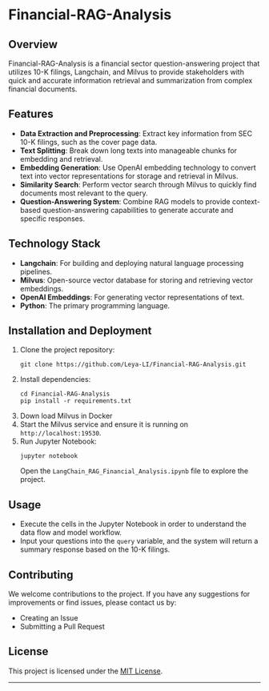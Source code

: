 # Financial-RAG-Analysis

## Overview

Financial-RAG-Analysis is a financial sector question-answering project that utilizes 10-K filings, Langchain, and Milvus to provide stakeholders with quick and accurate information retrieval and summarization from complex financial documents.

## Features

- **Data Extraction and Preprocessing**: Extract key information from SEC 10-K filings, such as the cover page data.
- **Text Splitting**: Break down long texts into manageable chunks for embedding and retrieval.
- **Embedding Generation**: Use OpenAI embedding technology to convert text into vector representations for storage and retrieval in Milvus.
- **Similarity Search**: Perform vector search through Milvus to quickly find documents most relevant to the query.
- **Question-Answering System**: Combine RAG models to provide context-based question-answering capabilities to generate accurate and specific responses.

## Technology Stack

- **Langchain**: For building and deploying natural language processing pipelines.
- **Milvus**: Open-source vector database for storing and retrieving vector embeddings.
- **OpenAI Embeddings**: For generating vector representations of text.
- **Python**: The primary programming language.

## Installation and Deployment

1. Clone the project repository:
   ```
   git clone https://github.com/Leya-LI/Financial-RAG-Analysis.git
   ```
2. Install dependencies:
   ```
   cd Financial-RAG-Analysis
   pip install -r requirements.txt
   ```
3. Down load Milvus in Docker
4. Start the Milvus service and ensure it is running on `http://localhost:19530`.
5. Run Jupyter Notebook:
   ```
   jupyter notebook
   ```
   Open the `LangChain_RAG_Financial_Analysis.ipynb` file to explore the project.

## Usage

- Execute the cells in the Jupyter Notebook in order to understand the data flow and model workflow.
- Input your questions into the `query` variable, and the system will return a summary response based on the 10-K filings.

## Contributing

We welcome contributions to the project. If you have any suggestions for improvements or find issues, please contact us by:

- Creating an Issue
- Submitting a Pull Request

## License

This project is licensed under the [MIT License](https://opensource.org/licenses/MIT).

---
